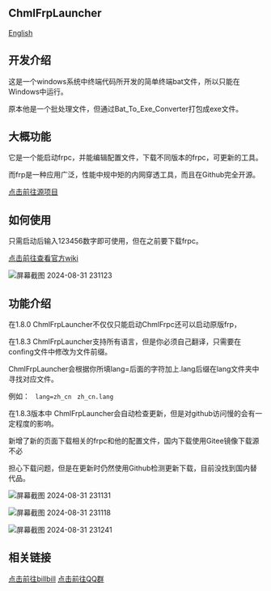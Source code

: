 ## ChmlFrpLauncher                
<a href="https://github.com/Qianyiaz/ChmlFrpLauncher/blob/main/README_en.md">English</a>
## 开发介绍

这是一个windows系统中终端代码所开发的简单终端bat文件，所以只能在Windows中运行。

原本他是一个批处理文件，但通过Bat_To_Exe_Converter打包成exe文件。


## 大概功能
      
它是一个能启动frpc，并能编辑配置文件，下载不同版本的frpc，可更新的工具。

而frp是一种应用广泛，性能中规中矩的内网穿透工具，而且在Github完全开源。

<a href="https://github.com/fatedier/frp">点击前往源项目</a>


## 如何使用
      
只需启动后输入123456数字即可使用，但在之前要下载frpc。

<a href="https://github.com/Qianyiaz/ChmlFrpLauncher/wiki">点击前往查看官方wiki</a>

![屏幕截图 2024-08-31 231123](https://github.com/user-attachments/assets/339155b7-3825-4270-9451-ae5a0c655fdc)

## 功能介绍
      
在1.8.0 ChmlFrpLauncher不仅仅只能启动ChmlFrpc还可以启动原版frp，

在1.8.3 ChmlFrpLauncher支持所有语言，但是你必须自己翻译，只需要在confing文件中修改为文件前缀。

ChmlFrpLauncher会根据你所填lang=后面的字符加上.lang后缀在lang文件夹中寻找对应文件。

例如： ` lang=zh_cn`  ` zh_cn.lang`

在1.8.3版本中 ChmlFrpLauncher会自动检查更新，但是对github访问慢的会有一定程度的影响。

新增了新的页面下载相关的frpc和他的配置文件，国内下载使用Gitee镜像下载源不必

担心下载问题，但是在更新时仍然使用Github检测更新下载，目前没找到国内替代品。

![屏幕截图 2024-08-31 231131](https://github.com/user-attachments/assets/ff13abed-c381-4140-aaf5-c1e40672db4e)


![屏幕截图 2024-08-31 231118](https://github.com/user-attachments/assets/6083495f-ae09-4d1a-9440-479dedf7553f)


![屏幕截图 2024-08-31 231241](https://github.com/user-attachments/assets/40f479d5-447c-4369-a9f7-455c5a6f447b)


## 相关链接
      
<a href="https://space.bilibili.com/1582404131">点击前往billbill</a>
<a href="https://qm.qq.com/q/thFfQ0fFm2">点击前往QQ群</a>
